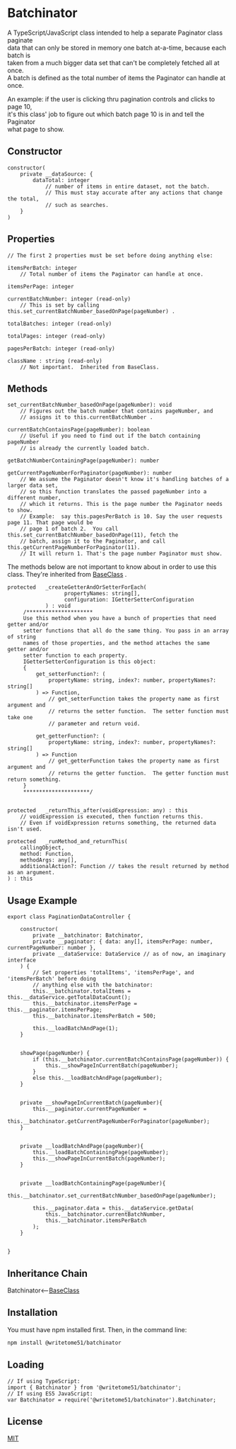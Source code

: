 # Batchinator

A TypeScript/JavaScript class intended to help a separate Paginator class paginate  
data that can only be stored in memory one batch at-a-time, because each batch is  
taken from a much bigger data set that can't be completely fetched all at once.   
A batch is defined as the total number of items the Paginator can handle at once.

An example: if the user is clicking thru pagination controls and clicks to page 10,  
it's this class' job to figure out which batch page 10 is in and tell the Paginator  
what page to show.

## Constructor
```
constructor(
    private __dataSource: {
        dataTotal: integer
            // number of items in entire dataset, not the batch.
            // This must stay accurate after any actions that change the total, 
            // such as searches.
    }
)
```


## Properties
```
// The first 2 properties must be set before doing anything else:

itemsPerBatch: integer
    // Total number of items the Paginator can handle at once.
    
itemsPerPage: integer

currentBatchNumber: integer (read-only)
    // This is set by calling this.set_currentBatchNumber_basedOnPage(pageNumber) .

totalBatches: integer (read-only)

totalPages: integer (read-only)

pagesPerBatch: integer (read-only)

className : string (read-only)
    // Not important.  Inherited from BaseClass.
```

## Methods
```
set_currentBatchNumber_basedOnPage(pageNumber): void
    // Figures out the batch number that contains pageNumber, and
    // assigns it to this.currentBatchNumber .

currentBatchContainsPage(pageNumber): boolean
    // Useful if you need to find out if the batch containing pageNumber 
    // is already the currently loaded batch.

getBatchNumberContainingPage(pageNumber): number

getCurrentPageNumberForPaginator(pageNumber): number
    // We assume the Paginator doesn't know it's handling batches of a larger data set, 
    // so this function translates the passed pageNumber into a different number, 
    // which it returns. This is the page number the Paginator needs to show.
    // Example:  say this.pagesPerBatch is 10. Say the user requests page 11. That page would be 
    // page 1 of batch 2.  You call this.set_currentBatchNumber_basedOnPage(11), fetch the 
    // batch, assign it to the Paginator, and call this.getCurrentPageNumberForPaginator(11). 
    // It will return 1. That's the page number Paginator must show.
```
The methods below are not important to know about in order to use this  
class.  They're inherited from [BaseClass](https://github.com/writetome51/typescript-base-class#baseclass) .
```	
protected   _createGetterAndOrSetterForEach(
                  propertyNames: string[],
                  configuration: IGetterSetterConfiguration
            ) : void
     /*********************
     Use this method when you have a bunch of properties that need getter and/or 
     setter functions that all do the same thing. You pass in an array of string 
     names of those properties, and the method attaches the same getter and/or 
     setter function to each property.
     IGetterSetterConfiguration is this object:
     {
         get_setterFunction?: (
             propertyName: string, index?: number, propertyNames?: string[]
         ) => Function,
             // get_setterFunction takes the property name as first argument and 
             // returns the setter function.  The setter function must take one 
             // parameter and return void.
     
         get_getterFunction?: (
             propertyName: string, index?: number, propertyNames?: string[]
         ) => Function
             // get_getterFunction takes the property name as first argument and 
             // returns the getter function.  The getter function must return something.
     }
     *********************/ 
   
   
protected   _returnThis_after(voidExpression: any) : this
    // voidExpression is executed, then function returns this.
    // Even if voidExpression returns something, the returned data isn't used.

protected   _runMethod_and_returnThis(
    callingObject, 
    method: Function, 
    methodArgs: any[], 
    additionalAction?: Function // takes the result returned by method as an argument.
) : this
```   

## Usage Example

```
export class PaginationDataController {

    constructor(
        private __batchinator: Batchinator,
        private __paginator: { data: any[], itemsPerPage: number, currentPageNumber: number },
        private __dataService: DataService // as of now, an imaginary interface
    ) { 
        // Set properties 'totalItems', 'itemsPerPage', and 'itemsPerBatch' before doing 
        // anything else with the batchinator:
        this.__batchinator.totalItems = this.__dataService.getTotalDataCount();
        this.__batchinator.itemsPerPage = this.__paginator.itemsPerPage;
        this.__batchinator.itemsPerBatch = 500;

        this.__loadBatchAndPage(1);
    }


    showPage(pageNumber) {
        if (this.__batchinator.currentBatchContainsPage(pageNumber)) {
            this.__showPageInCurrentBatch(pageNumber);
        }
        else this.__loadBatchAndPage(pageNumber);
    }


    private __showPageInCurrentBatch(pageNumber){
        this.__paginator.currentPageNumber = 
            this.__batchinator.getCurrentPageNumberForPaginator(pageNumber);
    }


    private __loadBatchAndPage(pageNumber){
        this.__loadBatchContainingPage(pageNumber);
        this.__showPageInCurrentBatch(pageNumber);
    }


    private __loadBatchContainingPage(pageNumber){
        this.__batchinator.set_currentBatchNumber_basedOnPage(pageNumber);

        this.__paginator.data = this.__dataService.getData(
            this.__batchinator.currentBatchNumber,
            this.__batchinator.itemsPerBatch
        );
    }


}
```

## Inheritance Chain

Batchinator<--[BaseClass](https://github.com/writetome51/typescript-base-class#baseclass)

## Installation

You must have npm installed first.  Then, in the command line:

```bash
npm install @writetome51/batchinator
```

## Loading

```
// If using TypeScript:
import { Batchinator } from '@writetome51/batchinator';
// If using ES5 JavaScript:
var Batchinator = require('@writetome51/batchinator').Batchinator;
```   


## License
[MIT](https://choosealicense.com/licenses/mit/)
